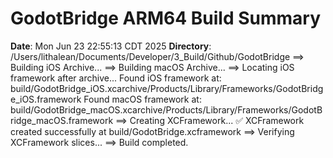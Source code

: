 # GodotBridge ARM64 Build Summary
**Date**: Mon Jun 23 22:55:13 CDT 2025
**Directory**: /Users/lithalean/Documents/Developer/3_Build/Github/GodotBridge
==> Building iOS Archive...
==> Building macOS Archive...
==> Locating iOS framework after archive...
Found iOS framework at: build/GodotBridge_iOS.xcarchive/Products/Library/Frameworks/GodotBridge_iOS.framework
Found macOS framework at: build/GodotBridge_macOS.xcarchive/Products/Library/Frameworks/GodotBridge_macOS.framework
==> Creating XCFramework...
✅ XCFramework created successfully at build/GodotBridge.xcframework
==> Verifying XCFramework slices...
==> Build completed.
